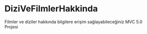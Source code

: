 # DiziVeFilmlerHakkinda
Filmler ve diziler hakkında bilgilere erişim sağlayabileceğiniz MVC 5.0 Projesi

